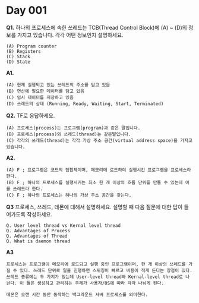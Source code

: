 # Day 001


__Q1.__ 하나의 프로세스에 속한 쓰레드는 TCB(Thread Control Block)에  (A) ~ (D)의 정보를 가지고 있습니다. 각각 어떤 정보인지 설명하세요.

```
(A) Program counter
(B) Registers
(C) Stack
(D) State 
```
__A1.__ 
```
(A) 현재 실행되고 있는 쓰레드의 주소를 담고 있음
(B) 연산에 필요한 데이터를 담고 있음
(C) 임시 데이터를 저장하고 있음
(D) 쓰레드의 상태 (Running, Ready, Waiting, Start, Terminated)
```



__Q2.__ TF로 응답하세요.
```
(A) 프로세스(process)는 프로그램(program)과 같은 말입니다.
(B) 프로세스(process)와 쓰레드(thread)는 같은말입니다.
(C) 각각의 쓰레드(thread)는 각각 가상 주소 공간(virtual address space)을 가지고 있습니다.
```

__A2.__
```
(A) F ; 프로그램은 코드의 집합체이며, 메모리에 로드하여 실행시킨 프로그램을 프로세스라 한다.
(B) F ; 하나의 프로세스를 실행시키는 최소 한 개 이상의 흐름 단위를 만들 수 있는데 이를 쓰레드라 한다.
(C) F ; 하나의 프로세스는 하나의 가상 주소 공간을 갖는다.
```



__Q3__ 프로세스, 쓰레드, 데몬에 대해서 설명하세요. 설명할 때 다음 질문에 대한 답이 들어가도록 작성하세요.
```
Q. User level thread vs Kernal level thread
Q. Advantages of Process
Q. Advantages of Thread
Q. What is daemon thread
```

__A3__ 
```
프로세스는 프로그램이 메모리에 로드되고 실행 중인 프로그램이며, 한 개 이상의 쓰레드를 가질 수 있다. 쓰레드 단위로 일을 진행하면 스위칭이 빠르고 비용이 적게 든다는 장점이 있다. 쓰레드 종류에는 두 가지가 있는데 User-level thread와 Kernal-level thread로 나뉜다. 이 둘은 생성하고 관리하는 주체가 사용자/OS에 따라 각각 나뉘게 된다.

데몬은 오랜 시간 동안 동작하는 백그라운드 서버 프로세스를 의미한다. 
```





